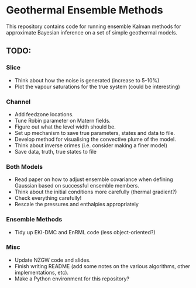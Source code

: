 # Geothermal Ensemble Methods

This repository contains code for running ensemble Kalman methods for approximate Bayesian inference on a set of simple geothermal models.

## TODO:
### Slice
 - Think about how the noise is generated (increase to 5-10%)
 - Plot the vapour saturations for the true system (could be interesting)
### Channel
 - Add feedzone locations.
 - Tune Robin parameter on Matern fields.
 - Figure out what the level width should be.
 - Set up mechanism to save true parameters, states and data to file.
 - Develop method for visualising the convective plume of the model.
 - Think about inverse crimes (i.e. consider making a finer model)
 - Save data, truth, true states to file
### Both Models
 - Read paper on how to adjust ensemble covariance when defining Gaussian based on successful ensemble members.
 - Think about the initial conditions more carefully (thermal gradient?)
 - Check everything carefully!
 - Rescale the pressures and enthalpies appropriately
### Ensemble Methods
 - Tidy up EKI-DMC and EnRML code (less object-oriented?)
### Misc
 - Update NZGW code and slides.
 - Finish writing README (add some notes on the various algorithms, other implementations, etc).
 - Make a Python environment for this repository?